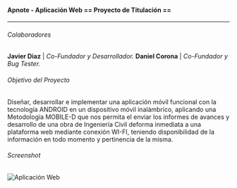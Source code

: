 #### Apnote - Aplicación Web == Proyecto de Titulación ==
- - -

###### Colaboradores
**Javier Diaz** | *Co-Fundador y Desarrollador.*
**Daniel Corona** | *Co-Fundador y Bug Tester.*

###### Objetivo del Proyecto
Diseñar, desarrollar e implementar una aplicación móvil funcional con la tecnología ANDROID en un dispositivo móvil inalámbrico, aplicando una Metodología MOBILE-D que nos permita el enviar los informes de avances y desarrollo de una obra de Ingeniería Civil deforma inmediata a una plataforma web mediante conexión WI-FI, teniendo disponibilidad de la información en todo momento y pertinencia de la misma.

###### Screenshot
![Aplicación Web](https://pbs.twimg.com/media/BlOK0N7CUAAcJnm.png:large)